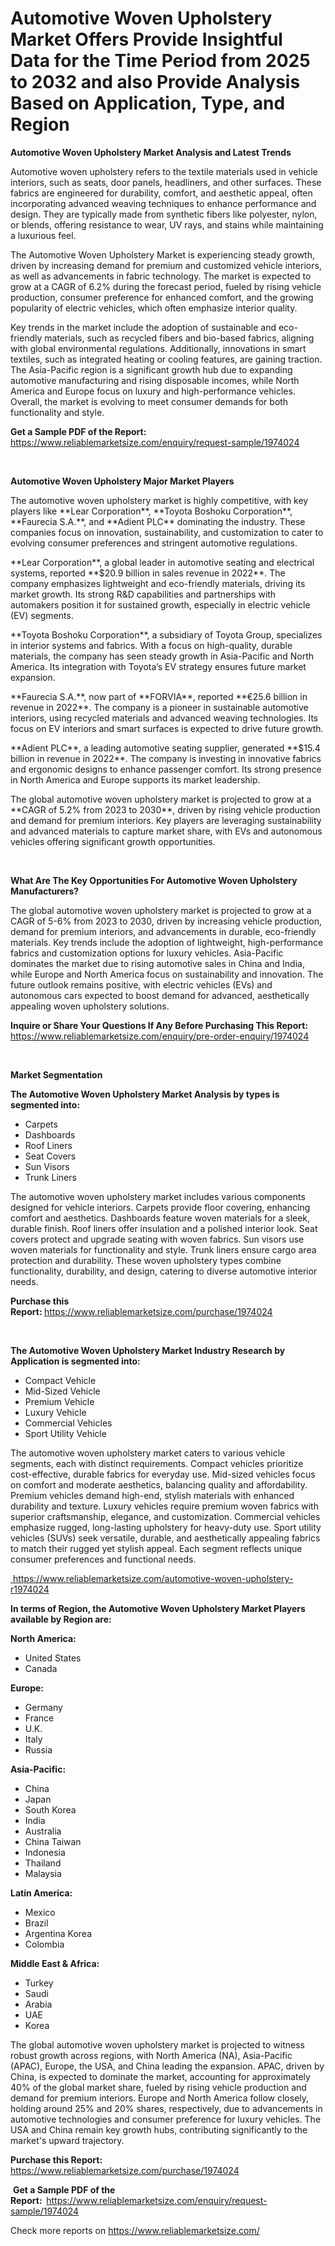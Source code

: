 <p><h1>Automotive Woven Upholstery Market Offers Provide Insightful Data for the Time Period from 2025 to 2032 and also Provide Analysis Based on Application, Type, and Region</h1></p><p><strong>Automotive Woven Upholstery Market Analysis and Latest Trends</strong></p>
<p><p>Automotive woven upholstery refers to the textile materials used in vehicle interiors, such as seats, door panels, headliners, and other surfaces. These fabrics are engineered for durability, comfort, and aesthetic appeal, often incorporating advanced weaving techniques to enhance performance and design. They are typically made from synthetic fibers like polyester, nylon, or blends, offering resistance to wear, UV rays, and stains while maintaining a luxurious feel.</p><p>The Automotive Woven Upholstery Market is experiencing steady growth, driven by increasing demand for premium and customized vehicle interiors, as well as advancements in fabric technology. The market is expected to grow at a CAGR of 6.2% during the forecast period, fueled by rising vehicle production, consumer preference for enhanced comfort, and the growing popularity of electric vehicles, which often emphasize interior quality.</p><p>Key trends in the market include the adoption of sustainable and eco-friendly materials, such as recycled fibers and bio-based fabrics, aligning with global environmental regulations. Additionally, innovations in smart textiles, such as integrated heating or cooling features, are gaining traction. The Asia-Pacific region is a significant growth hub due to expanding automotive manufacturing and rising disposable incomes, while North America and Europe focus on luxury and high-performance vehicles. Overall, the market is evolving to meet consumer demands for both functionality and style.</p></p>
<p><strong>Get a Sample PDF of the Report:&nbsp;</strong> <a href="https://www.reliablemarketsize.com/enquiry/request-sample/1974024?utm_campaign=1872&utm_medium=2&utm_source=Github&utm_content=ia&utm_term=24012025&utm_id=automotive-woven-upholstery">https://www.reliablemarketsize.com/enquiry/request-sample/1974024</a></p>
<p>&nbsp;</p>
<p><strong>Automotive Woven Upholstery Major Market Players</strong></p>
<p><p>The automotive woven upholstery market is highly competitive, with key players like **Lear Corporation**, **Toyota Boshoku Corporation**, **Faurecia S.A.**, and **Adient PLC** dominating the industry. These companies focus on innovation, sustainability, and customization to cater to evolving consumer preferences and stringent automotive regulations.</p><p>**Lear Corporation**, a global leader in automotive seating and electrical systems, reported **$20.9 billion in sales revenue in 2022**. The company emphasizes lightweight and eco-friendly materials, driving its market growth. Its strong R&D capabilities and partnerships with automakers position it for sustained growth, especially in electric vehicle (EV) segments.</p><p>**Toyota Boshoku Corporation**, a subsidiary of Toyota Group, specializes in interior systems and fabrics. With a focus on high-quality, durable materials, the company has seen steady growth in Asia-Pacific and North America. Its integration with Toyota’s EV strategy ensures future market expansion.</p><p>**Faurecia S.A.**, now part of **FORVIA**, reported **€25.6 billion in revenue in 2022**. The company is a pioneer in sustainable automotive interiors, using recycled materials and advanced weaving technologies. Its focus on EV interiors and smart surfaces is expected to drive future growth.</p><p>**Adient PLC**, a leading automotive seating supplier, generated **$15.4 billion in revenue in 2022**. The company is investing in innovative fabrics and ergonomic designs to enhance passenger comfort. Its strong presence in North America and Europe supports its market leadership.</p><p>The global automotive woven upholstery market is projected to grow at a **CAGR of 5.2% from 2023 to 2030**, driven by rising vehicle production and demand for premium interiors. Key players are leveraging sustainability and advanced materials to capture market share, with EVs and autonomous vehicles offering significant growth opportunities.</p></p>
<p>&nbsp;</p>
<p><strong>What Are The Key Opportunities For Automotive Woven Upholstery Manufacturers?</strong></p>
<p><p>The global automotive woven upholstery market is projected to grow at a CAGR of 5-6% from 2023 to 2030, driven by increasing vehicle production, demand for premium interiors, and advancements in durable, eco-friendly materials. Key trends include the adoption of lightweight, high-performance fabrics and customization options for luxury vehicles. Asia-Pacific dominates the market due to rising automotive sales in China and India, while Europe and North America focus on sustainability and innovation. The future outlook remains positive, with electric vehicles (EVs) and autonomous cars expected to boost demand for advanced, aesthetically appealing woven upholstery solutions.</p></p>
<p><strong>Inquire or Share Your Questions If Any Before Purchasing This Report:</strong> <a href="https://www.reliablemarketsize.com/enquiry/pre-order-enquiry/1974024?utm_campaign=1872&utm_medium=2&utm_source=Github&utm_content=ia&utm_term=24012025&utm_id=automotive-woven-upholstery">https://www.reliablemarketsize.com/enquiry/pre-order-enquiry/1974024</a></p>
<p>&nbsp;</p>
<p><strong>Market Segmentation</strong></p>
<p><strong>The Automotive Woven Upholstery Market Analysis by types is segmented into:</strong></p>
<p><ul><li>Carpets</li><li>Dashboards</li><li>Roof Liners</li><li>Seat Covers</li><li>Sun Visors</li><li>Trunk Liners</li></ul></p>
<p><p>The automotive woven upholstery market includes various components designed for vehicle interiors. Carpets provide floor covering, enhancing comfort and aesthetics. Dashboards feature woven materials for a sleek, durable finish. Roof liners offer insulation and a polished interior look. Seat covers protect and upgrade seating with woven fabrics. Sun visors use woven materials for functionality and style. Trunk liners ensure cargo area protection and durability. These woven upholstery types combine functionality, durability, and design, catering to diverse automotive interior needs.</p></p>
<p><strong>Purchase this Report:&nbsp;</strong><a href="https://www.reliablemarketsize.com/purchase/1974024?utm_campaign=1872&utm_medium=2&utm_source=Github&utm_content=ia&utm_term=24012025&utm_id=automotive-woven-upholstery">https://www.reliablemarketsize.com/purchase/1974024</a></p>
<p>&nbsp;</p>
<p><strong>The Automotive Woven Upholstery Market Industry Research by Application is segmented into:</strong></p>
<p><ul><li>Compact Vehicle</li><li>Mid-Sized Vehicle</li><li>Premium Vehicle</li><li>Luxury Vehicle</li><li>Commercial Vehicles</li><li>Sport Utility Vehicle</li></ul></p>
<p><p>The automotive woven upholstery market caters to various vehicle segments, each with distinct requirements. Compact vehicles prioritize cost-effective, durable fabrics for everyday use. Mid-sized vehicles focus on comfort and moderate aesthetics, balancing quality and affordability. Premium vehicles demand high-end, stylish materials with enhanced durability and texture. Luxury vehicles require premium woven fabrics with superior craftsmanship, elegance, and customization. Commercial vehicles emphasize rugged, long-lasting upholstery for heavy-duty use. Sport utility vehicles (SUVs) seek versatile, durable, and aesthetically appealing fabrics to match their rugged yet stylish appeal. Each segment reflects unique consumer preferences and functional needs.</p></p>
<p><a href="https://www.reliablemarketsize.com/automotive-woven-upholstery-r1974024?utm_campaign=1872&utm_medium=2&utm_source=Github&utm_content=ia&utm_term=24012025&utm_id=automotive-woven-upholstery">&nbsp;https://www.reliablemarketsize.com/automotive-woven-upholstery-r1974024</a></p>
<p><strong>In terms of Region, the Automotive Woven Upholstery Market Players available by Region are:</strong></p>
<p>
    <p> <strong> North America: </strong>
        <ul>
            <li>United States</li>
            <li>Canada</li>
        </ul>
        </p> 
    <p> <strong> Europe: </strong>
        <ul>
            <li>Germany</li>
            <li>France</li>
            <li>U.K.</li>
            <li>Italy</li>
            <li>Russia</li>
        </ul>
        </p> 
    <p> <strong> Asia-Pacific: </strong>
        <ul>
            <li>China</li>
            <li>Japan</li>
            <li>South Korea</li>
            <li>India</li>
            <li>Australia</li>
            <li>China Taiwan</li>
            <li>Indonesia</li>
            <li>Thailand</li>
            <li>Malaysia</li>
        </ul>
        </p> 
    <p> <strong> Latin America: </strong>
        <ul>
            <li>Mexico</li>
            <li>Brazil</li>
            <li>Argentina Korea</li>
            <li>Colombia</li>
        </ul>
        </p> 
    <p> <strong> Middle East & Africa: </strong>
        <ul>
            <li>Turkey</li>
            <li>Saudi</li>
            <li>Arabia</li>
            <li>UAE</li>
            <li>Korea</li>
        </ul>
    </p>
    </p>
<p><p>The global automotive woven upholstery market is projected to witness robust growth across regions, with North America (NA), Asia-Pacific (APAC), Europe, the USA, and China leading the expansion. APAC, driven by China, is expected to dominate the market, accounting for approximately 40% of the global market share, fueled by rising vehicle production and demand for premium interiors. Europe and North America follow closely, holding around 25% and 20% shares, respectively, due to advancements in automotive technologies and consumer preference for luxury vehicles. The USA and China remain key growth hubs, contributing significantly to the market's upward trajectory.</p></p>
<p><strong>Purchase this Report: </strong><a href="https://www.reliablemarketsize.com/purchase/1974024?utm_campaign=1872&utm_medium=2&utm_source=Github&utm_content=ia&utm_term=24012025&utm_id=automotive-woven-upholstery">https://www.reliablemarketsize.com/purchase/1974024</a></p>
<p>&nbsp;<strong>Get a Sample PDF of the Report:&nbsp;&nbsp;</strong><a href="https://www.reliablemarketsize.com/enquiry/request-sample/1974024?utm_campaign=1872&utm_medium=2&utm_source=Github&utm_content=ia&utm_term=24012025&utm_id=automotive-woven-upholstery">https://www.reliablemarketsize.com/enquiry/request-sample/1974024</a></p>
<p><strong></strong></p>
<p>Check more reports on <a href="https://www.reliablemarketsize.com/?utm_campaign=1872&utm_medium=2&utm_source=Github&utm_content=ia&utm_term=24012025&utm_id=automotive-woven-upholstery">https://www.reliablemarketsize.com/</a></p>